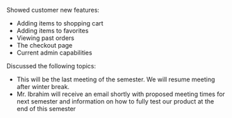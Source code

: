 Showed customer new features:
- Adding items to shopping cart
- Adding items to favorites
- Viewing past orders
- The checkout page
- Current admin capabilities
 
Discussed the following topics:
- This will be the last meeting of the semester. We will resume meeting after winter break.
- Mr. Ibrahim will receive an email shortly with proposed meeting times for next semester and information on how to fully test our product at the end of this semester

